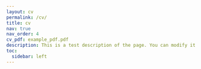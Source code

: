 ```yaml
---
layout: cv
permalink: /cv/
title: cv
nav: true
nav_order: 4
cv_pdf: example_pdf.pdf
description: This is a test description of the page. You can modify it in 'pages/_cv.md'. You can also change or remove the top pdf download button.
toc:
  sidebar: left
---
```

